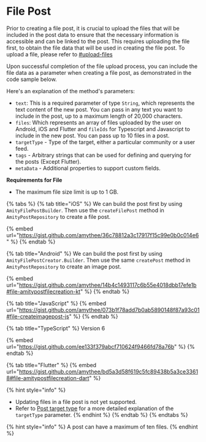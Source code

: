 # File Post

Prior to creating a file post, it is crucial to upload the files that will be included in the post data to ensure that the necessary information is accessible and can be linked to the post. This requires uploading the file first, to obtain the file data that will be used in creating the file post. To upload a file, please refer to [#upload-files](../../../core-concepts/files-images-and-videos/file.md#upload-files "mention")

Upon successful completion of the file upload process, you can include the file data as a parameter when creating a file post, as demonstrated in the code sample below.

Here's an explanation of the method's parameters:

* `text`: This is a required parameter of type `String`, which represents the text content of the new post. You can pass in any text you want to include in the post, up to a maximum length of 20,000 characters.
* `files`: Which represents an array of files uploaded by the user on Android, iOS and Flutter and `fileIds` for Typescript and Javascript to include in the new post. You can pass up to 10 files in a post.
* `targetType` - Type of the target, either a particular community or a user feed.
* `tags` - Arbitrary strings that can be used for defining and querying for the posts (Except Flutter).
* `metaData` - Additional properties to support custom fields.

**Requirements for File**

* The maximum file size limit is up to 1 GB.

{% tabs %}
{% tab title="iOS" %}
We can build the post first by using `AmityFilePostBuilder`. Then use the `createFilePost` method in `AmityPostRepository` to create a file post.

{% embed url="https://gist.github.com/amythee/36c78812a3c17917f15c99e0b0c014e6" %}
{% endtab %}

{% tab title="Android" %}
We can build the post first by using `AmityFilePostCreator.Builder`. Then use the same `createPost` method in `AmityPostRepository` to create an image post.

{% embed url="https://gist.github.com/amythee/14b4c1493117c6b55e4018dbb17efe1b#file-amitypostfilecreation-kt" %}
{% endtab %}

{% tab title="JavaScript" %}
{% embed url="https://gist.github.com/amythee/073b1f78add7b0ab5890148f87a93c01#file-createimagepost-js" %}
{% endtab %}

{% tab title="TypeScript" %}
Version 6

{% embed url="https://gist.github.com/ee133f379abcf710624f9466fd78a76b" %}
{% endtab %}

{% tab title="Flutter" %}
{% embed url="https://gist.github.com/amythee/bd5a3d58f619c5fc89438b5a3ce33618#file-amitypostfilecreation-dart" %}

{% hint style="info" %}
* Updating files in a file post is not yet supported.
* Refer to [Post target type](../#post-description) for a more detailed explanation of the `targetType` parameter.
{% endhint %}
{% endtab %}
{% endtabs %}

{% hint style="info" %}
A post can have a maximum of ten files.
{% endhint %}
